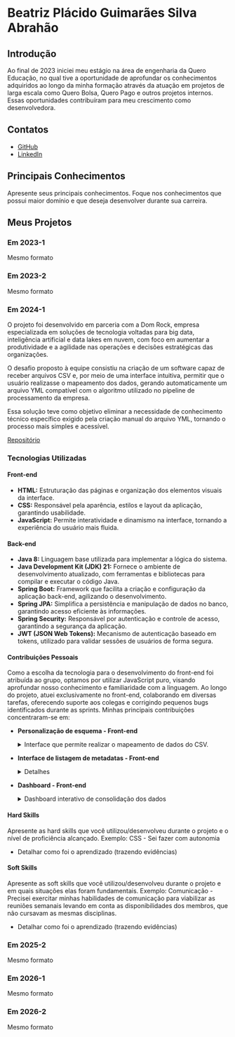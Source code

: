 # Beatriz Plácido Guimarães Silva Abrahão

## Introdução

Ao final de 2023 iniciei meu estágio na área de engenharia da Quero Educação, no qual tive a oportunidade de aprofundar os conhecimentos adquiridos ao longo da minha formação através da atuação em projetos de larga escala como Quero Bolsa, Quero Pago e outros projetos internos. Essas oportunidades contribuíram para meu crescimento como desenvolvedora.

## Contatos
* [GitHub](https://github.com/BeatrizPlacido)
* [LinkedIn](www.linkedin.com/in/beatrizplacido-dev)

## Principais Conhecimentos
Apresente seus principais conhecimentos. Foque nos conhecimentos que possui maior domínio e que deseja desenvolver durante sua carreira.


## Meus Projetos

### Em 2023-1
Mesmo formato

### Em 2023-2
Mesmo formato

### Em 2024-1
O projeto foi desenvolvido em parceria com a Dom Rock, empresa especializada em soluções de tecnologia voltadas para big data, inteligência artificial e data lakes em nuvem, com foco em aumentar a produtividade e a agilidade nas operações e decisões estratégicas das organizações.

O desafio proposto à equipe consistiu na criação de um software capaz de receber arquivos CSV e, por meio de uma interface intuitiva, permitir que o usuário realizasse o mapeamento dos dados, gerando automaticamente um arquivo YML compatível com o algoritmo utilizado no pipeline de processamento da empresa.

Essa solução teve como objetivo eliminar a necessidade de conhecimento técnico específico exigido pela criação manual do arquivo YML, tornando o processo mais simples e acessível.


[Repositório](https://github.com/BeatrizPlacido/API_3SEM)

### Tecnologias Utilizadas

#### Front-end
- **HTML:** Estruturação das páginas e organização dos elementos visuais da interface.
- **CSS:** Responsável pela aparência, estilos e layout da aplicação, garantindo usabilidade.
- **JavaScript:** Permite interatividade e dinamismo na interface, tornando a experiência do usuário mais fluida.

#### Back-end
- **Java 8:** Linguagem base utilizada para implementar a lógica do sistema.
- **Java Development Kit (JDK) 21:** Fornece o ambiente de desenvolvimento atualizado, com ferramentas e bibliotecas para compilar e executar o código Java.
- **Spring Boot:** Framework que facilita a criação e configuração da aplicação back-end, agilizando o desenvolvimento.
- **Spring JPA:** Simplifica a persistência e manipulação de dados no banco, garantindo acesso eficiente às informações.
- **Spring Security:** Responsável por autenticação e controle de acesso, garantindo a segurança da aplicação.
- **JWT (JSON Web Tokens):** Mecanismo de autenticação baseado em tokens, utilizado para validar sessões de usuários de forma segura.

#### Contribuições Pessoais
Como a escolha da tecnologia para o desenvolvimento do front-end foi atribuída ao grupo, optamos por utilizar JavaScript puro, visando aprofundar nosso conhecimento e familiaridade com a linguagem. Ao longo do projeto, atuei exclusivamente no front-end, colaborando em diversas tarefas, oferecendo suporte aos colegas e corrigindo pequenos bugs identificados durante as sprints. Minhas principais contribuições concentraram-se em:

- **Personalização de esquema - Front-end**
  <details>
   <summary>Interface que permite realizar o mapeamento de dados do CSV.</summary>
    O projeto foi dividido em três etapas principais seguindo a segmentação do pipeline de processamento da empresa.

    A primeira, denominada "Landing Zone", permite que o usuário faça o upload de um arquivo no formato CSV, contendo as informações necessárias para a análise. Após o envio, o sistema solicita o preenchimento de detalhes sobre os dados do arquivo, como o tipo de dado de cada coluna, a descrição do conteúdo e o ajuste dos nomes conforme as especificações do algoritmo responsável pela geração do arquivo YML.


    * Tabela gerada de forma dinâmica com base nos dados do CSV:
    ```js
    function generateTable(){

        let table = document.getElementById("body_dados");
        for (let x = 0; x < dados.length; x++) {
            let dadosTable = `
            <tr>
                <td class="checkbox-container"><input type="checkbox" class="checkbox-custom" id="checkbox${x}"></td>
                <td><input type="text" class="inputs" id="input-text${x}" value="${dados[x]}"></td>
                <td>${exampleData[x]}</td>
                <td>
                    <select class="inputs select-custom" id="select${x}">
                        <option value="string">Texto</option>
                        <option value="float">Número decimal</option>
                        <option value="int">Número inteiro</option>
                        <option value="boolean">Verdadeiro/Falso</option>
                        <option value="char">Caracter Único (Ex: M ou F)</option>
                        <option value="date">Data</option>
                    </select>
                </td>
                <td><textarea name="desc" id="desc${x}" class="desc_input"></textarea></td>
            </tr>`;
            table.insertAdjacentHTML("afterbegin", dadosTable);
        }
    }
    ```

    * Request resonsável por enviar os dados da tabela para o backend:
    ```js
    async function sendData(allData) {
        try{
            let response = await api.post("/colunas", allData);

            if(response.status === 201) {
                let message = "Campos registrados com sucesso.";
                let path = '/Front-end/media/images/success-img.gif'
                prompt_function(message, path, 1)
            }
        }catch(error){
            let message = "Alguma coisa deu errado. Tente novamente mais tarde.";
            let path = '/Front-end/media/images/error-img.gif'
            prompt_function(message, path, 0)
        }
    }
    ```
  </details>

- **Interface de listagem de metadatas - Front-end**
  <details>
   <summary>Detalhes</summary>
   
  </details>

- **Dashboard - Front-end**
  <details>
   <summary>Dashboard interativo de consolidação dos dados</summary>
   
  </details>

#### Hard Skills
Apresente as hard skills que você utilizou/desenvolveu durante o projeto e o nível de proficiência alcançado. Exemplo: CSS - Sei fazer com autonomia
- Detalhar como foi o aprendizado (trazendo evidências)

#### Soft Skills
Apresente as soft skills que você utilizou/desenvolveu durante o projeto e em quais situações elas foram fundamentais. Exemplo: Comunicação - Precisei exercitar minhas habilidades de comunicação para viabilizar as reuniões semanais levando em conta as disponibilidades dos membros, que não cursavam as mesmas disciplinas.
- Detalhar como foi o aprendizado (trazendo evidências)

### Em 2025-2
Mesmo formato

### Em 2026-1
Mesmo formato

### Em 2026-2
Mesmo formato
